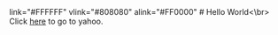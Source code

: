 <body> link="#FFFFFF" vlink="#808080" alink="#FF0000"
  <body>
# Hello World<\br>
Click <a href="http://www.yahoo.com">here</font></a> to go to yahoo.
